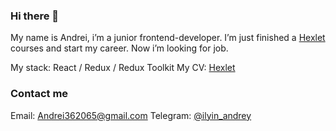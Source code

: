 ### Hi there 👋

My name is Andrei, i’m a junior frontend-developer.
I’m just finished a [Hexlet](https://hexlet.io) courses and start my career.
Now i’m looking for job.

My stack: React / Redux / Redux Toolkit
My CV: [Hexlet](https://cv.hexlet.io/resumes/546)

### Contact me

Email: [Andrei362065@gmail.com](mailto:Andrei362065@gmail.com)
Telegram: [@ilyin_andrey](https://t.me/ilyin_andrey)

<!--
**AndreiIlin/AndreiIlin** is a ✨ _special_ ✨ repository because its `README.md` (this file) appears on your GitHub profile.

Here are some ideas to get you started:

- 🔭 I’m currently working on ...
- 🌱 I’m currently learning ...
- 👯 I’m looking to collaborate on ...
- 🤔 I’m looking for help with ...
- 💬 Ask me about ...
- 📫 How to reach me: ...
- 😄 Pronouns: ...
- ⚡ Fun fact: ...
-->
